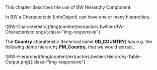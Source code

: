 This chapter describes the use of BW Hierarchy Component.

In BW a Characteristic (InfoObject) can have one or many hierarchies.

![BW-Characteristic](/img(content/extractors.bwhier/BW-Characteristic.png){:class="img-responsive"}

The **Country** charateristic (technical name **0D_COUNTRY**) has e.g. the following demo hierarchy **PM_Country**, that we would extract. 

![BW-Hierarchy](/img(content/extractors.bwhier/Hierarchy-Table-Output.png){:class="img-responsive"}